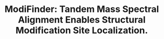 ---
authors: Shahneh MRZ, Strobel M, Vitale GA, Geibel C, Abiead YE, Garg N, Wagner B,
  Forchhammer K, Aron A, Phelan VV, Petras D, Wang M
carousel: false
doi: 10.1021/jasms.4c00061
featured: false
issue: '11'
journal: Journal of the American Society for Mass Spectrometry
keywords: '[]'
landmark: false
layout: '@/layouts/Publication.astro'
page: 2564-2578
pmid: 38830143
r03: R03OD034493
title: 'ModiFinder: Tandem Mass Spectral Alignment Enables Structural Modification
  Site Localization.'
volume: '35'
year: 2024
---
